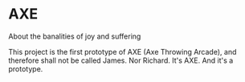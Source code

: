 AXE
===

About the banalities of joy and suffering


This project is the first prototype of AXE (Axe Throwing Arcade), and therefore shall not be called James. Nor Richard. 
It's AXE.
And it's a prototype.
